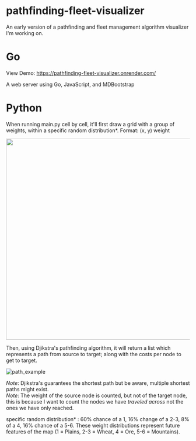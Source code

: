# pathfinding-fleet-visualizer

An early version of a pathfinding and fleet management algorithm visualizer I'm working on.

# Go
View Demo: https://pathfinding-fleet-visualizer.onrender.com/

A web server using Go, JavaScript, and MDBootstrap

# Python


When running main.py cell by cell, it'll first draw a grid with a group of weights, within a specific random distribution*.
Format: (x, y) weight

<img src="https://user-images.githubusercontent.com/75096034/148436760-db55afbd-b53c-42d4-8d28-a5e44a428d4a.png" width="550" height="550">

Then, using Djikstra's pathfinding algorithm, it will return a list which represents a path from source to target; along with the costs per node to get to target.  

![path_example](https://user-images.githubusercontent.com/75096034/148437806-030b3e0f-5e77-4215-8d86-e72794fa4a47.png)

*Note*: Djikstra's guarantees the shortest path but be aware, multiple shortest paths might exist.  
*Note*: The weight of the source node is counted, but not of the target node, this is because I want to count the nodes we have *traveled across* not the ones we have only reached.

specific random distribution* : 60% chance of a 1, 16% change of a 2-3, 8% of a 4, 16% chance of a 5-6. These weight distributions represent future features of the map (1 = Plains, 2-3 = Wheat, 4 = Ore, 5-6 = Mountains).
